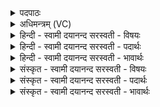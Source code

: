 <details><summary>पदपाठः</summary>

उस्रौ॑। आ। इ॒त॒म्। धू॒र्षा॒हौ॒। धूः॒स॒हा॒विति॑ धूःऽसहौ। यु॒ज्येथा॑म्। अ॒न॒श्रूऽइत्य॑न॒श्रू। अवी॑रहणौ। अवी॑रहनावित्यवी॑रऽहनौ। ब्र॒ह्म॒चोद॑ना॒विति॑ ब्रह्म॒ऽचोद॑नौ। स्व॒स्ति। यज॑मानस्य। गृ॒हान्। ग॒च्छ॒त॒म्। ३३।
</details>

<details><summary>अधिमन्त्रम् (VC)</summary>

- सूर्य्यविद्वांसौ देवते
- वत्स ऋषिः
- निचृद् आर्षी गायत्री, याजुषी जगती
- षड्जः, निषादः
</details>

<details><summary>हिन्दी - स्वामी दयानन्द सरस्वती  - विषयः</summary>

अब सूर्य्य और विद्वान् कैसे हैं, और उनसे शिल्पविद्या के जाननेवाले क्या करें, सो अगले मन्त्र में कहा है ॥
</details>

<details><summary>हिन्दी - स्वामी दयानन्द सरस्वती  - पदार्थः</summary>

पदार्थान्वयभाषाः -  हे मनुष्यो ! जैसे विद्या और शिल्पक्रिया को प्राप्त होने की इच्छा करनेवाले (ब्रह्मचोदनौ) अन्न और विज्ञान प्राप्ति के हेतु (अनश्रू) अव्यापी (अवीरहणौ) वीरों का रक्षण करने (उस्रौ) ज्योतियुक्त और निवास के हेतु (धूर्षाहौ) पृथिवी और धर्म के भार को धारण करनेवाले विद्वान् (आ इतम्) सूर्य्य और वायु को प्राप्त होते वा (युज्येथाम्) युक्त करते और (यजमानस्य) धार्मिक यजमान के (गृहान्) घरों को (स्वस्ति) सुख से (गच्छतम्) गमन करते हैं, वैसे तुम भी उनको युक्ति से संयुक्त कर के कार्यों को सिद्ध किया करो ॥३३॥
</details>

<details><summary>हिन्दी - स्वामी दयानन्द सरस्वती  - भावार्थः</summary>

भावार्थभाषाः -  इस मन्त्र में श्लेष और वाचकलुप्तोपमालङ्कार हैं। जैसे सूर्य्य और विद्वान् सब पदार्थों को धारण करनेहारे, सहनयुक्त और प्राप्त होकर सुखों को प्राप्त कराते हैं, वैसे ही शिल्पविद्या के जाननेवाले विद्वान् से यानों में युक्ति से सेवन किये हुए अग्नि और जल सवारियों को चला के सर्वत्र सुखपूर्वक गमन कराते हैं ॥३३॥
</details>

<details><summary>संस्कृत - स्वामी दयानन्द सरस्वती  - विषयः</summary>

अथ सूर्य्यविद्वांसौ कथंभूतावेताभ्यां शिल्पविदौ किं कुर्य्यातामित्युपदिश्यते ॥
</details>

<details><summary>संस्कृत - स्वामी दयानन्द सरस्वती  - पदार्थः</summary>

पदार्थान्वयभाषाः -  हे मनुष्या ! यथा विद्याशिल्पे चिकीर्षू यौ ब्रह्मचोदनावनश्रू अवीरहणावुस्रौ धूर्षाहौ सूर्य्यविद्वांसौ गावौ वृषवद् यानचालनायैतं प्राप्नुतो युज्येथां युक्तौ कुरुतो यजमानस्य गृहान् स्वस्ति गच्छतं सुखेन गमयतस्तौ यूयं युक्त्या सेवयत ॥३३॥
</details>

<details><summary>संस्कृत - स्वामी दयानन्द सरस्वती  - भावार्थः</summary>

भावार्थभाषाः -  अत्र श्लेषवाचकलुप्तोपमालङ्कारौ। यथा सूर्य्यविपश्चितौ क्रमेण सर्वं प्रकाश्य धृत्वा सहित्वा युक्त्वा प्राप्य सुखं प्रापयतस्तथैव येन शिल्पविद्यासम्पादकेन यानेषु युक्त्या सेविते अग्निजले सुखेन सर्वत्राभिगमनं कारयतः ॥३३॥
</details>